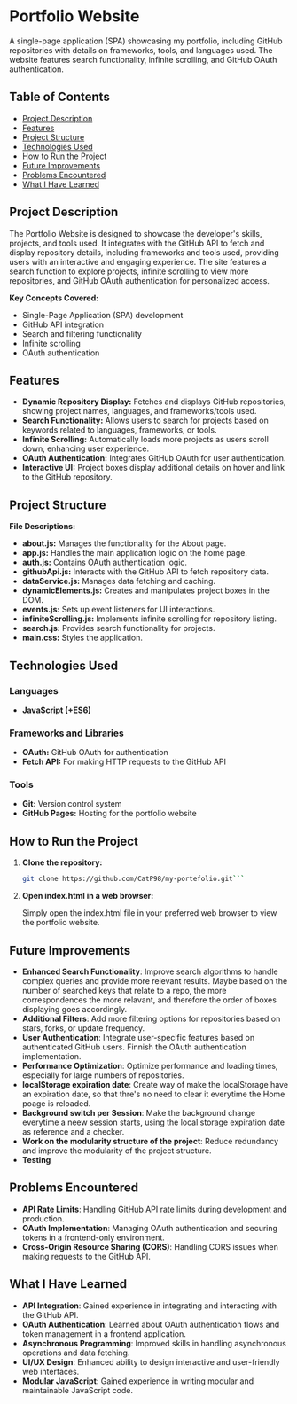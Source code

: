 # Portfolio Website
A single-page application (SPA) showcasing my portfolio, including GitHub repositories with details on frameworks, tools, and languages used. The website features search functionality, infinite scrolling, and GitHub OAuth authentication.

## Table of Contents
- [Project Description](#project-description)
- [Features](#features)
- [Project Structure](#project-structure)
- [Technologies Used](#technologies-used)
- [How to Run the Project](#how-to-run-the-project)
- [Future Improvements](#future-improvements)
- [Problems Encountered](#problems-encountered)
- [What I Have Learned](#what-i-have-learned)

## Project Description

The Portfolio Website is designed to showcase the developer's skills, projects, and tools used. It integrates with the GitHub API to fetch and display repository details, including frameworks and tools used, providing users with an interactive and engaging experience. The site features a search function to explore projects, infinite scrolling to view more repositories, and GitHub OAuth authentication for personalized access.

**Key Concepts Covered:**
- Single-Page Application (SPA) development
- GitHub API integration
- Search and filtering functionality
- Infinite scrolling
- OAuth authentication

## Features

- **Dynamic Repository Display:** Fetches and displays GitHub repositories, showing project names, languages, and frameworks/tools used.
- **Search Functionality:** Allows users to search for projects based on keywords related to languages, frameworks, or tools.
- **Infinite Scrolling:** Automatically loads more projects as users scroll down, enhancing user experience.
- **OAuth Authentication:** Integrates GitHub OAuth for user authentication.
- **Interactive UI:** Project boxes display additional details on hover and link to the GitHub repository.

## Project Structure


**File Descriptions:**

- **about.js:** Manages the functionality for the About page.
- **app.js:** Handles the main application logic on the home page.
- **auth.js:** Contains OAuth authentication logic.
- **githubApi.js:** Interacts with the GitHub API to fetch repository data.
- **dataService.js:** Manages data fetching and caching.
- **dynamicElements.js:** Creates and manipulates project boxes in the DOM.
- **events.js:** Sets up event listeners for UI interactions.
- **infiniteScrolling.js:** Implements infinite scrolling for repository listing.
- **search.js:** Provides search functionality for projects.
- **main.css:** Styles the application.

## Technologies Used 
### Languages

- **JavaScript (+ES6)** 

### Frameworks and Libraries
  - **OAuth:** GitHub OAuth for authentication
  - **Fetch API:** For making HTTP requests to the GitHub API

### Tools
  - **Git:** Version control system
  - **GitHub Pages:** Hosting for the portfolio website

## How to Run the Project

1. **Clone the repository:**
   ```bash
   git clone https://github.com/CatP98/my-portefolio.git```


2. **Open index.html in a web browser:**

    Simply open the index.html file in your preferred web browser to view the portfolio website.


## Future Improvements

- **Enhanced Search Functionality**: Improve search algorithms to handle complex queries and provide more relevant results. Maybe based on the number of searched keys that relate to a repo, the more correspondences the more relavant, and therefore the order of boxes displaying goes accordingly.
- **Additional Filters**: Add more filtering options for repositories based on stars, forks, or update frequency.
- **User Authentication**: Integrate user-specific features based on authenticated GitHub users. Finnish the OAuth authentication implementation.
- **Performance Optimization**: Optimize performance and loading times, especially for large numbers of repositories.
- **localStorage expiration date**: Create  way of make the localStorage have an expiration date, so that thre's no need to clear it everytime the Home poage is reloaded. 
- **Background switch per Session**: Make the background change everytime a neew session starts, using the local storage expiration date as reference and a checker.
- **Work on the modularity structure of the project**: Reduce redundancy and improve the modularity of the project structure.
- **Testing**

## Problems Encountered

- **API Rate Limits**: Handling GitHub API rate limits during development and production.
- **OAuth Implementation**: Managing OAuth authentication and securing tokens in a frontend-only environment.
- **Cross-Origin Resource Sharing (CORS)**: Handling CORS issues when making requests to the GitHub API.

## What I Have Learned

- **API Integration**: Gained experience in integrating and interacting with the GitHub API.
- **OAuth Authentication**: Learned about OAuth authentication flows and token management in a frontend application.
- **Asynchronous Programming**: Improved skills in handling asynchronous operations and data fetching.
- **UI/UX Design**: Enhanced ability to design interactive and user-friendly web interfaces.
- **Modular JavaScript**: Gained experience in writing modular and maintainable JavaScript code.
